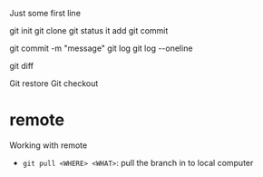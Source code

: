 Just some first line

git init
git clone
git status
it add <FILE>
git commit


git commit -m "message" 
git log
git log --oneline

git diff

Git restore
	Git checkout

# remote
	
Working with remote

- `git pull <WHERE> <WHAT>`: pull the <WHAT> branch in <WHERE> to local computer
